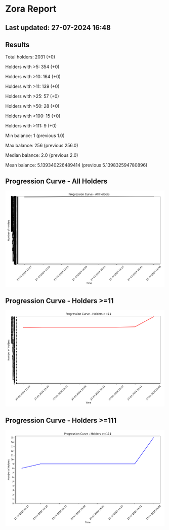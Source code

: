 # Zora Report
## Last updated: 27-07-2024 16:48
## Results
Total holders: 2031 (+0)

Holders with >5: 354 (+0)

Holders with >10: 164 (+0)

Holders with >11: 139 (+0)

Holders with >25: 57 (+0)

Holders with >50: 28 (+0)

Holders with >100: 15 (+0)

Holders with >111: 9 (+0)

Min balance: 1 (previous 1.0)

Max balance: 256 (previous 256.0)

Median balance: 2.0 (previous 2.0)

Mean balance: 5.139340226489414 (previous 5.139832594780896)

## Progression Curve - All Holders
![Progression Curve - All Holders](progression_curve_all.png)
## Progression Curve - Holders >=11
![Progression Curve - Holders >=11](progression_curve_gt_11.png)
## Progression Curve - Holders >=111
![Progression Curve - Holders >=111](progression_curve_gt_111.png)
